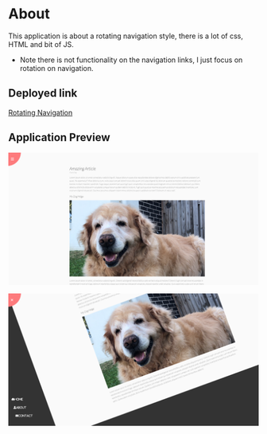 # About

This application is about a rotating navigation style, there is a lot of css, HTML and bit of JS. 

* Note there is not functionality on the navigation links, I just focus on rotation on navigation.

## Deployed link
[Rotating Navigation](link)

## Application Preview 

![preview](assets/shot-1.png)

![rotated preview](assets/shot-2.png)